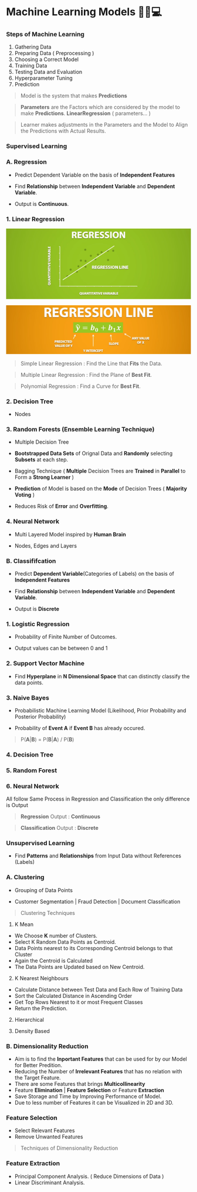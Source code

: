 # Machine Learning Models 🤖🚀💻

### Steps of Machine Learning
1. Gathering Data
2. Preparing Data ( Preprocessing )
3. Choosing a Correct Model
4. Training Data
5. Testing Data and Evaluation
6. Hyperparameter Tuning
7. Prediction

> Model is the system that makes **Predictions**

> **Parameters** are the Factors which are considered by the model to make **Predictions**. **LinearRegression** ( parameters... )

> Learner makes adjustments in the Parameters and the Model to Align the Predictions with Actual Results.

### Supervised Learning

### A. Regression

- Predict Dependent Variable on the basis of **Independent Features**

- Find **Relationship** between **Independent Variable** and **Dependent Variable**.

- Output is **Continuous**.

### 1. Linear Regression 

![Linear Regression](Image/RegressionLine.png)

![Equation of Line](Image/EquationLine.png)

> Simple Linear Regression : Find the Line that **Fits** the Data.

> Multiple Linear Regression : Find the Plane of **Best Fit**.

> Polynomial Regression : Find a Curve for **Best Fit**. 
 
### 2. Decision Tree

- Nodes 

### 3. Random Forests (Ensemble Learning Technique)

- Multiple Decision Tree

- **Bootstrapped Data Sets** of Orignal Data and **Randomly** selecting **Subsets** at each step.

- Bagging Technique ( **Multiple** Decision Trees are **Trained** in **Parallel** to Form a **Strong Learner** )
 
- **Prediction** of Model is based on the **Mode** of Decision Trees ( **Majority Voting** )

- Reduces Risk of **Error** and **Overfitting**.

### 4. Neural Network

- Multi Layered Model inspired by **Human Brain**

- Nodes, Edges and Layers   

### B. Classififcation

- Predict **Dependent Variable**(Categories of Labels) on the basis of **Independent Features**

- Find **Relationship** between **Independent Variable** and **Dependent Variable**.

- Output is **Discrete**

### 1. Logistic Regression 

- Probability of Finite Number of Outcomes.

- Output values can be between 0 and 1

### 2. Support Vector Machine

- Find **Hyperplane** in **N Dimensional Space** that can distinctly classify the data points.

### 3. Naive Bayes

- Probabilistic Machine Learning Model (Likelihood, Prior Probability and Posterior Probability)

- Probability of **Event A** if **Event B** has already occured.

> P(**A**|**B**) = P(**B**|**A**) / P(**B**)

### 4. Decision Tree

### 5. Random Forest

### 6. Neural Network 

All follow Same Process in Regression and Classification the only difference is Output 

> **Regression** Output : **Continuous**

> **Classification** Output : **Discrete**

 
### Unsupervised Learning

- Find **Patterns** and **Relationships** from Input Data without References (Labels)

### A. Clustering

- Grouping of Data Points 

- Customer Segmentation | Fraud Detection | Document Classification

> Clustering Techniques

1. K Mean
- We Choose **K** number of Clusters.
- Select K Random Data Points as Centroid.
- Data Points nearest to its Corresponding Centroid belongs to that Cluster
- Again the Centroid is Calculated
- The Data Points are Updated based on New Centroid.

2. K Nearest Neighbours
- Calculate Distance between Test Data and Each Row of Training Data
- Sort the Calculated Distance in Ascending Order
- Get Top Rows Nearest to it or most Frequent Classes
- Return the Prediction.

2. Hierarchical
 
3. Density Based

### B. Dimensionality Reduction

- Aim is to find  the **Inportant Features** that can be used for by our Model for Better Predition.
- Reducing the Number of **Irrelevant Features** that has no relation with the Target Feature.
- There are some Features that brings **Multicollinearity** 
- Feature **Elimination** | **Feature Selection** or Feature **Extraction**
- Save Storage and Time by Improving Performance of Model.
- Due to less number of Features it can be Visualized in 2D and 3D.

### Feature Selection
- Select Relevant Features
- Remove Unwanted Features

> Techniques of Dimensionality Reduction

### Feature Extraction

- Principal Component Analysis. ( Reduce Dimensions of Data )
- Linear Discriminant Analysis.
